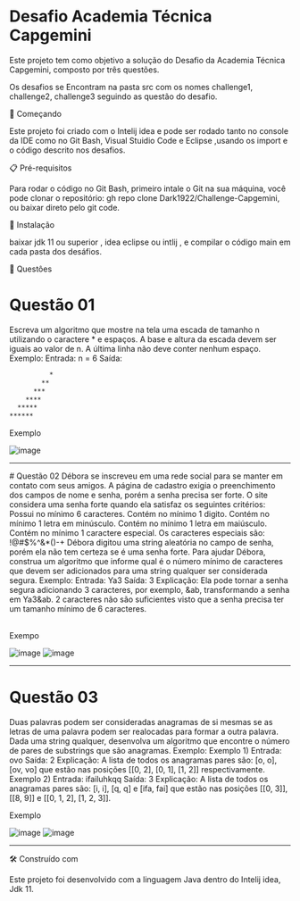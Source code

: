 # Desafio Academia Técnica Capgemini

Este projeto tem como objetivo a solução do Desafio da Academia Técnica Capgemini, composto por três questões.

Os desafios se Encontram na pasta src com os nomes challenge1, challenge2, challenge3 seguindo as questão do desafio.

🚀 Começando

Este projeto foi criado com o Intelij idea e pode ser rodado tanto no console da IDE como no Git Bash, Visual Stuidio Code e  Eclipse ,usando os import e o código descrito nos desafios.

📋 Pré-requisitos

Para rodar o código no Git Bash, primeiro intale o Git na sua máquina, você pode clonar o repositório: gh repo clone Dark1922/Challenge-Capgemini, ou baixar direto pelo git code.

🔧 Instalação

baixar jdk 11 ou superior , idea eclipse ou intlij , e compilar o código main em cada pasta dos desáfios.

🔩 Questôes

# Questão 01
Escreva um algoritmo que mostre na tela uma escada de tamanho n utilizando o caractere * e espaços. A base e altura da escada devem ser iguais ao valor de n. A última linha não 
deve conter nenhum espaço.
Exemplo:
Entrada:
n = 6
Saída:
```bash
          *
        **
      ***
    ****
  *****
******
```

Exemplo<br>

![image](https://user-images.githubusercontent.com/48605830/154740318-41ffc291-f236-4800-96e7-65dfa0f04326.png)
<hr>
# Questão 02
Débora se inscreveu em uma rede social para se manter em contato com seus amigos. A página de cadastro exigia o preenchimento dos campos de nome e senha, porém a senha precisa 
ser forte. O site considera uma senha forte quando ela satisfaz os seguintes critérios:
Possui no mínimo 6 caracteres.
Contém no mínimo 1 digito.
Contém no mínimo 1 letra em minúsculo.
Contém no mínimo 1 letra em maiúsculo.
Contém no mínimo 1 caractere especial. Os caracteres especiais são: !@#$%^&*()-+
Débora digitou uma string aleatória no campo de senha, porém ela não tem certeza se é uma senha forte. Para ajudar Débora, construa um algoritmo que informe qual é o número 
mínimo de caracteres que devem ser adicionados para uma string qualquer ser considerada segura.
Exemplo:
Entrada:
Ya3
Saída:
3
Explicação:
Ela pode tornar a senha segura adicionando 3 caracteres, por exemplo, &ab, transformando a senha em Ya3&ab. 2 caracteres não são suficientes visto que a senha precisa ter um 
tamanho mínimo de 6 caracteres.<br/>

<br/> Exempo <br/>

![image](https://user-images.githubusercontent.com/48605830/154740664-09527dc7-3cd6-48ee-8f88-6611d29e2e46.png)
![image](https://user-images.githubusercontent.com/48605830/154740847-96894c85-527d-4af0-b4c7-a0095cef24f9.png)

<hr>

# Questão 03
Duas palavras podem ser consideradas anagramas de si mesmas se as letras de uma palavra podem ser realocadas para formar a outra palavra. Dada uma string qualquer, desenvolva 
um algoritmo que encontre o número de pares de substrings que são anagramas.
Exemplo:
Exemplo 1)
Entrada:
ovo
Saída:
2
Explicação:
A lista de todos os anagramas pares são: [o, o], [ov, vo] que estão nas posições [[0, 2], [0, 1], [1, 2]] respectivamente. 
Exemplo 2)
Entrada:
ifailuhkqq
Saída:
3
Explicação:
A lista de todos os anagramas pares são: [i, i], [q, q] e [ifa, fai] que estão nas posições [[0, 3]], [[8, 9]] e [[0, 1, 2], [1, 2, 3]].<br/>


Exemplo <br/>

![image](https://user-images.githubusercontent.com/48605830/154741103-d426f0a4-cb26-4481-b63b-4fdaf36d8cad.png)
![image](https://user-images.githubusercontent.com/48605830/154741149-4e8ba119-5eac-4b92-ad79-c9582b336d18.png)

<hr>

🛠️ Construído com

Este projeto foi desenvolvido com a linguagem Java dentro do Intelij idea,  Jdk 11.


